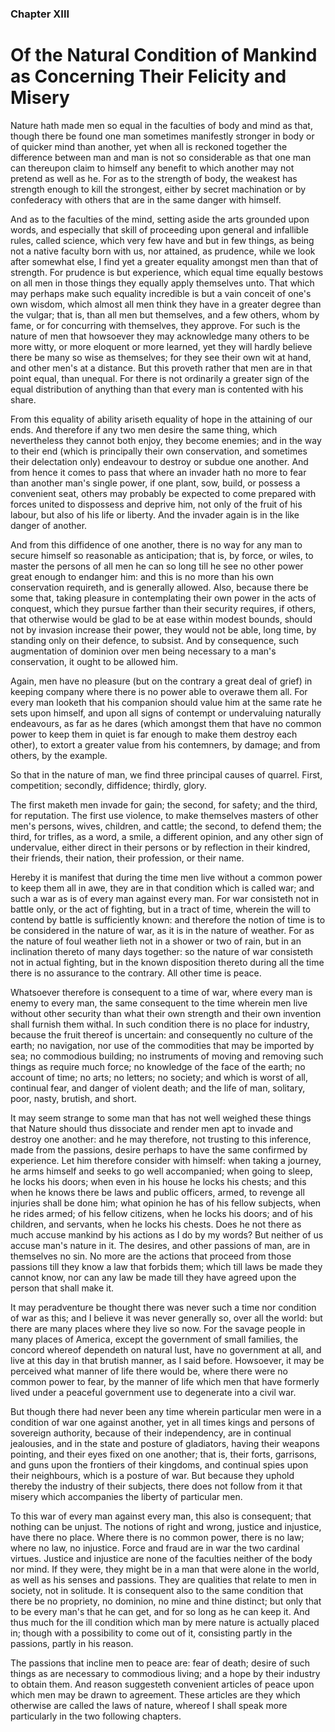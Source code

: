 ### Chapter XIII

# Of the Natural Condition of Mankind as Concerning Their Felicity and Misery

Nature hath made men so equal in the faculties of body and mind as that, though there be found one man sometimes manifestly stronger in body or of quicker mind than another, yet when all is reckoned together the difference between man and man is not so considerable as that one man can thereupon claim to himself any benefit to which another may not pretend as well as he. For as to the strength of body, the weakest has strength enough to kill the strongest, either by secret machination or by confederacy with others that are in the same danger with himself.

And as to the faculties of the mind, setting aside the arts grounded upon words, and especially that skill of proceeding upon general and infallible rules, called science, which very few have and but in few things, as being not a native faculty born with us, nor attained, as prudence, while we look after somewhat else, I find yet a greater equality amongst men than that of strength. For prudence is but experience, which equal time equally bestows on all men in those things they equally apply themselves unto. That which may perhaps make such equality incredible is but a vain conceit of one's own wisdom, which almost all men think they have in a greater degree than the vulgar; that is, than all men but themselves, and a few others, whom by fame, or for concurring with themselves, they approve. For such is the nature of men that howsoever they may acknowledge many others to be more witty, or more eloquent or more learned, yet they will hardly believe there be many so wise as themselves; for they see their own wit at hand, and other men's at a distance. But this proveth rather that men are in that point equal, than unequal. For there is not ordinarily a greater sign of the equal distribution of anything than that every man is contented with his share.

From this equality of ability ariseth equality of hope in the attaining of our ends. And therefore if any two men desire the same thing, which nevertheless they cannot both enjoy, they become enemies; and in the way to their end (which is principally their own conservation, and sometimes their delectation only) endeavour to destroy or subdue one another. And from hence it comes to pass that where an invader hath no more to fear than another man's single power, if one plant, sow, build, or possess a convenient seat, others may probably be expected to come prepared with forces united to dispossess and deprive him, not only of the fruit of his labour, but also of his life or liberty. And the invader again is in the like danger of another.

And from this diffidence of one another, there is no way for any man to secure himself so reasonable as anticipation; that is, by force, or wiles, to master the persons of all men he can so long till he see no other power great enough to endanger him: and this is no more than his own conservation requireth, and is generally allowed. Also, because there be some that, taking pleasure in contemplating their own power in the acts of conquest, which they pursue farther than their security requires, if others, that otherwise would be glad to be at ease within modest bounds, should not by invasion increase their power, they would not be able, long time, by standing only on their defence, to subsist. And by consequence, such augmentation of dominion over men being necessary to a man's conservation, it ought to be allowed him.

Again, men have no pleasure (but on the contrary a great deal of grief) in keeping company where there is no power able to overawe them all. For every man looketh that his companion should value him at the same rate he sets upon himself, and upon all signs of contempt or undervaluing naturally endeavours, as far as he dares (which amongst them that have no common power to keep them in quiet is far enough to make them destroy each other), to extort a greater value from his contemners, by damage; and from others, by the example.

So that in the nature of man, we find three principal causes of quarrel. First, competition; secondly, diffidence; thirdly, glory.

The first maketh men invade for gain; the second, for safety; and the third, for reputation. The first use violence, to make themselves masters of other men's persons, wives, children, and cattle; the second, to defend them; the third, for trifles, as a word, a smile, a different opinion, and any other sign of undervalue, either direct in their persons or by reflection in their kindred, their friends, their nation, their profession, or their name.

Hereby it is manifest that during the time men live without a common power to keep them all in awe, they are in that condition which is called war; and such a war as is of every man against every man. For war consisteth not in battle only, or the act of fighting, but in a tract of time, wherein the will to contend by battle is sufficiently known: and therefore the notion of time is to be considered in the nature of war, as it is in the nature of weather. For as the nature of foul weather lieth not in a shower or two of rain, but in an inclination thereto of many days together: so the nature of war consisteth not in actual fighting, but in the known disposition thereto during all the time there is no assurance to the contrary. All other time is peace.

Whatsoever therefore is consequent to a time of war, where every man is enemy to every man, the same consequent to the time wherein men live without other security than what their own strength and their own invention shall furnish them withal. In such condition there is no place for industry, because the fruit thereof is uncertain: and consequently no culture of the earth; no navigation, nor use of the commodities that may be imported by sea; no commodious building; no instruments of moving and removing such things as require much force; no knowledge of the face of the earth; no account of time; no arts; no letters; no society; and which is worst of all, continual fear, and danger of violent death; and the life of man, solitary, poor, nasty, brutish, and short.

It may seem strange to some man that has not well weighed these things that Nature should thus dissociate and render men apt to invade and destroy one another: and he may therefore, not trusting to this inference, made from the passions, desire perhaps to have the same confirmed by experience. Let him therefore consider with himself: when taking a journey, he arms himself and seeks to go well accompanied; when going to sleep, he locks his doors; when even in his house he locks his chests; and this when he knows there be laws and public officers, armed, to revenge all injuries shall be done him; what opinion he has of his fellow subjects, when he rides armed; of his fellow citizens, when he locks his doors; and of his children, and servants, when he locks his chests. Does he not there as much accuse mankind by his actions as I do by my words? But neither of us accuse man's nature in it. The desires, and other passions of man, are in themselves no sin. No more are the actions that proceed from those passions till they know a law that forbids them; which till laws be made they cannot know, nor can any law be made till they have agreed upon the person that shall make it.

It may peradventure be thought there was never such a time nor condition of war as this; and I believe it was never generally so, over all the world: but there are many places where they live so now. For the savage people in many places of America, except the government of small families, the concord whereof dependeth on natural lust, have no government at all, and live at this day in that brutish manner, as I said before. Howsoever, it may be perceived what manner of life there would be, where there were no common power to fear, by the manner of life which men that have formerly lived under a peaceful government use to degenerate into a civil war.

But though there had never been any time wherein particular men were in a condition of war one against another, yet in all times kings and persons of sovereign authority, because of their independency, are in continual jealousies, and in the state and posture of gladiators, having their weapons pointing, and their eyes fixed on one another; that is, their forts, garrisons, and guns upon the frontiers of their kingdoms, and continual spies upon their neighbours, which is a posture of war. But because they uphold thereby the industry of their subjects, there does not follow from it that misery which accompanies the liberty of particular men.

To this war of every man against every man, this also is consequent; that nothing can be unjust. The notions of right and wrong, justice and injustice, have there no place. Where there is no common power, there is no law; where no law, no injustice. Force and fraud are in war the two cardinal virtues. Justice and injustice are none of the faculties neither of the body nor mind. If they were, they might be in a man that were alone in the world, as well as his senses and passions. They are qualities that relate to men in society, not in solitude. It is consequent also to the same condition that there be no propriety, no dominion, no mine and thine distinct; but only that to be every man's that he can get, and for so long as he can keep it. And thus much for the ill condition which man by mere nature is actually placed in; though with a possibility to come out of it, consisting partly in the passions, partly in his reason.

The passions that incline men to peace are: fear of death; desire of such things as are necessary to commodious living; and a hope by their industry to obtain them. And reason suggesteth convenient articles of peace upon which men may be drawn to agreement. These articles are they which otherwise are called the laws of nature, whereof I shall speak more particularly in the two following chapters.
